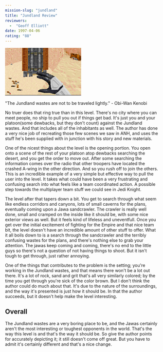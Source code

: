 ```yaml
---
mission-slug: "jundland"
title: "Jundland Review"
reviewers: 
  -  "Geoff Elliott"
date: 1997-04-06
rating: "88"
---
```


![Jundland screenshot](./jundland.png "For the second time you fight for the Empire, still trying to track down the plans for the SSSD Sovereign; this time on Tatooine.")

"The Jundland wastes are not to be traveled lightly." - Obi-Wan Kenobi

No truer does that ring true than in this level. There's no city where you can meet people, no ship to pull you out if things get bad. It's just you and your platoon(some dewbacks, but they don't count) against the Jundland wastes. And that includes all of the inhabitants as well. The author has done a very nice job of recreating those few scenes we saw in ANH, and uses the stuff he's been supplied with in junction with his story and new materials.

One of the nicest things about the level is the opening portion. You open onto a scene of the rest of your platoon atop dewbacks searching the desert, and you get the order to move out. After some searching the information comes over the radio that other troopers have located the crashed A-wing in the other direction. And so you rush off to join the others. This is an incredible example of a very simple but effective way to pull the user into the level. It takes what could have been a very frustrating and confusing search into what feels like a team coordinated action. A possible step towards the multiplayer team stuff we could see in Jedi Knight.

The level after that tapers down a bit. You get to search through what seem like endless corridors and canyons, lots of small caverns for the plans, eventually coming upon a Jawa sandcrawler. The crawler is really well done, small and cramped on the inside like it should be, with some nice exterior views as well. But it feels kind of lifeless and uneventfull. Once you get over the initial excitement of fighting for the Empire and that nice team bit, the level doesn't have an incredible amount of other stuff to offer. What it all boils down to is a search through the sandcrawler and the terribly confusing wastes for the plans, and there's nothing else to grab your attention. The jawas keep coming and coming, there's no end to the little guys so there's not a question of not having things to shoot. But it isn't tough to get through, just rather annoying.

One of the things that contributes to the problem is the setting; you're working in the Jundland wastes, and that means there won't be a lot out there. It's a lot of rock, sand and grit that's all very similarly colored; by the time you get through you're sick of the color brown. But I don't think the author could do much about that. It's due to the nature of the surroundings, and the way it's presented is just how it should be. In that the author succeeds, but it doesn't help make the level interesting.

## Overall

The Jundland wastes are a very boring place to be, and the Jawas certainly aren't the most interesting or toughest opponents in the world. That's the way this level is and that's the way it should be. So give the author points for accurately depicting it; it still doesn't come off great. But you have to admit it's certainly different and that's a nice change.
